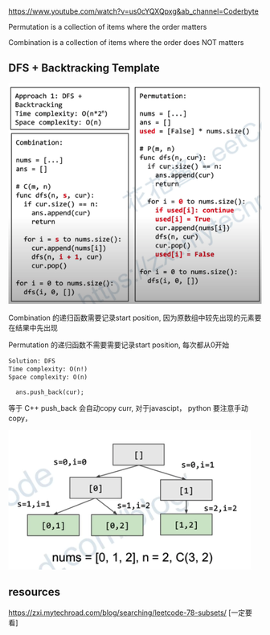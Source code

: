 # 
https://www.youtube.com/watch?v=us0cYQXQpxg&ab_channel=Coderbyte


Permutation is a collection of items where the order matters

Combination is a collection of items where the order does NOT matters


## DFS + Backtracking Template
![](./dfs-combination-permutation.png)


Combination 的递归函数需要记录start position, 因为原数组中较先出现的元素要在结果中先出现

Permutation 的递归函数不需要需要记录start position, 每次都从0开始
```
Solution: DFS
Time complexity: O(n!)
Space complexity: O(n)
```

```
  ans.push_back(cur);
```
等于 C++ push_back 会自动copy curr, 
对于javascipt， python 要注意手动copy，

![](./combination-recursion-tree.png)
## resources
https://zxi.mytechroad.com/blog/searching/leetcode-78-subsets/ [一定要看]